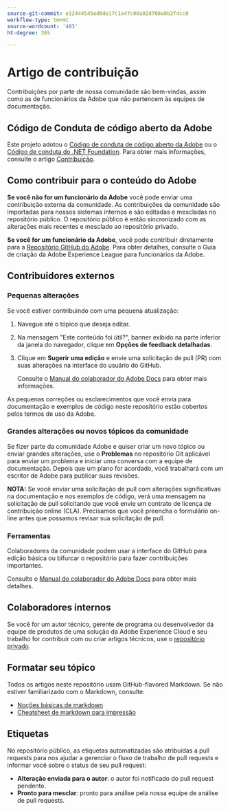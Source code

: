 ```yaml
---
source-git-commit: e12444545ed0de17c1e47c00a02d708e8b2f4cc0
workflow-type: tm+mt
source-wordcount: '483'
ht-degree: 36%

---
```

# Artigo de contribuição

Contribuições por parte de nossa comunidade são bem-vindas, assim como as de funcionários da Adobe que não pertencem às equipes de documentação.

## Código de Conduta de código aberto da Adobe

Este projeto adotou o [Código de conduta de código aberto da Adobe](code-of-conduct.md) ou o [Código de conduta do .NET Foundation](https://dotnetfoundation.org/code-of-conduct). Para obter mais informações, consulte o artigo [Contribuição](contributing.md).

## Como contribuir para o conteúdo do Adobe

**Se você não for um funcionário da Adobe** você pode enviar uma contribuição externa da comunidade. As contribuições da comunidade são importadas para nossos sistemas internos e são editadas e mescladas no repositório público. O repositório público é então sincronizado com as alterações mais recentes e mesclado ao repositório privado.

**Se você for um funcionário da Adobe**, você pode contribuir diretamente para a [Repositório GitHub do Adobe](https://git.corp.adobe.com/AdobeDocs/). Para obter detalhes, consulte o Guia de criação da Adobe Experience League para funcionários da Adobe.

## Contribuidores externos

### Pequenas alterações

Se você estiver contribuindo com uma pequena atualização:

1. Navegue até o tópico que deseja editar.
1. Na mensagem &quot;Este conteúdo foi útil?&quot;, banner exibido na parte inferior da janela do navegador, clique em **Opções de feedback detalhadas**.
1. Clique em **Sugerir uma edição** e envie uma solicitação de pull (PR) com suas alterações na interface do usuário do GitHub.

   Consulte o [Manual do colaborador do Adobe Docs](https://experienceleague.adobe.com/docs/contributor/contributor-guide/introduction.html?lang=pt-BR) para obter mais informações.

As pequenas correções ou esclarecimentos que você envia para documentação e exemplos de código neste repositório estão cobertos pelos termos de uso da Adobe.

### Grandes alterações ou novos tópicos da comunidade

Se fizer parte da comunidade Adobe e quiser criar um novo tópico ou enviar grandes alterações, use o **Problemas** no repositório Git aplicável para enviar um problema e iniciar uma conversa com a equipe de documentação. Depois que um plano for acordado, você trabalhará com um escritor de Adobe para publicar suas revisões.

**NOTA:** Se você enviar uma solicitação de pull com alterações significativas na documentação e nos exemplos de código, verá uma mensagem na solicitação de pull solicitando que você envie um contrato de licença de contribuição online (CLA). Precisamos que você preencha o formulário on-line antes que possamos revisar sua solicitação de pull.

### Ferramentas

Colaboradores da comunidade podem usar a interface do GitHub para edição básica ou bifurcar o repositório para fazer contribuições importantes.

Consulte o [Manual do colaborador do Adobe Docs](https://experienceleague.adobe.com/docs/contributor/contributor-guide/introduction.html?lang=pt-BR) para obter mais detalhes.

## Colaboradores internos

Se você for um autor técnico, gerente de programa ou desenvolvedor da equipe de produtos de uma solução da Adobe Experience Cloud e seu trabalho for contribuir com ou criar artigos técnicos, use o [repositório privado](https://git.corp.adobe.com/AdobeDocs).

## Formatar seu tópico

Todos os artigos neste repositório usam GitHub-flavored Markdown. Se não estiver familiarizado com o Markdown, consulte:

* [Noções básicas de markdown](https://help.github.com/articles/getting-started-with-writing-and-formatting-on-github/)
* [Cheatsheet de markdown para impressão](https://guides.github.com/pdfs/markdown-cheatsheet-online.pdf)

## Etiquetas

No repositório público, as etiquetas automatizadas são atribuídas a pull requests para nos ajudar a gerenciar o fluxo de trabalho de pull requests e informar você sobre o status de seu pull request:

* **Alteração enviada para o autor**: o autor foi notificado do pull request pendente.
* **Pronto para mesclar**: pronto para análise pela nossa equipe de análise de pull requests.
